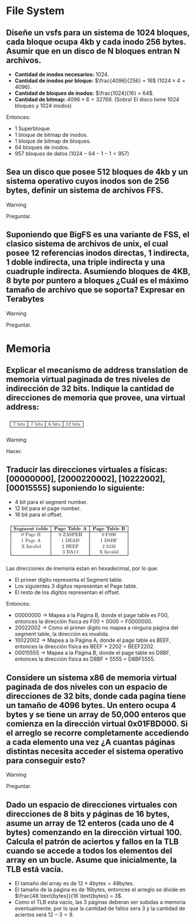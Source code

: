 # File System
## Diseñe un vsfs para un sistema de 1024 bloques, cada bloque ocupa 4kb y cada inodo 256 bytes. Asumir que en un disco de N bloques entran N archivos.

- **Cantidad de inodos necesarios:** 1024.
- **Cantidad de inodos por bloque:** $\frac{4096}{256} = 16$ ($1024 \times 4 = 4096$).
- **Cantidad de bloques de inodos:** $\frac{1024}{16} = 64$.
- **Cantidad de bitmap:** $4096 \times 8 = 32768$. (Sobra! El disco tiene 1024 bloques y 1024 inodos)

Entonces:

- 1 Superbloque.
- 1 bloque de bitmap de inodos.
- 1 bloque de bitmap de bloques.
- 64 bloques de inodos.
- 957 bloques de datos ($1024 - 64 - 1 - 1 = 957$)

## Sea un disco que posee 512 bloques de 4kb y un sistema operativo cuyos inodos son de 256 bytes, definir un sistema de archivos FFS.

> [!WARNING]
> Preguntar.

## Suponiendo que BigFS es una variante de FSS, el clasico sistema de archivos de unix, el cual posee 12 referencias inodos directas, 1 indirecta, 1 doble indirecta, una triple indirecta y una cuadruple indirecta. Asumiendo bloques de 4KB, 8 byte por puntero a bloques ¿Cuál es el máximo tamaño de archivo que se soporta? Expresar en Terabytes

> [!WARNING]
> Preguntar.

# Memoria

## Explicar el mecanismo de address translation de memoria virtual paginada de tres niveles de  indirección de 32 bits. Indique la cantidad de direcciones de memoria que provee, una virtual address: 

![Virtual Address](img/virtual_address_suelto.png)

> [!WARNING]
> Hacer.

## Traducir las direcciones virtuales a físicas: [00000000], [2000220002], [10222002], [00015555] suponiendo lo siguiente:

- 4 bit para el segment number.
- 12 bit para el page number.
- 16 bit para el offset.

![Tabla de traducciones](img/tabla_traducciones_sueltos.png)

Las direcciones de memoria estan en hexadecimal, por lo que:
- El primer dígito representa el Segment table.
- Los siguientes 3 dígitos representan el Page table.
- El resto de los dígitos representan el offset.

Entonces:

- 00000000 $\rightarrow$ Mapea a la Página B, donde el page table es F00, entonces la dirección física es F00 + 0000 = F0000000.
- 20022002 $\rightarrow$ Como el primer dígito no mapea a ninguna página del segment table, la dirección es invalida.
- 10022002 $\rightarrow$ Mapea a la Página A, donde el page table es BEEF, entonces la dirección física es BEEF + 2202 = BEEF2202.
- 00015555 $\rightarrow$ Mapea a la Página B, donde el page table es D8BF, entonces la dirección física es D8BF + 5555 = D8BF5555.


## Considere un sistema x86 de memoria virtual paginada de dos niveles con un espacio de direcciones de 32 bits, donde cada pagina tiene un tamaño de 4096 bytes. Un entero ocupa 4 bytes y se tiene un array de 50,000 enteros que comienza en la dirección virtual 0x01FBD000. Si el arreglo se recorre completamente accediendo a cada elemento una vez ¿A cuantas páginas distintas necesita acceder el sistema operativo para conseguir esto?

> [!WARNING]
> Preguntar.

## Dado un espacio de direcciones virtuales con direcciones de 8 bits y páginas de 16 bytes, asume un array de 12 enteros (cada uno de 4 bytes) comenzando en la dirección virtual 100. Calcula el patrón de aciertos y fallos en la TLB cuando se accede a todos los elementos del array en un bucle. Asume que inicialmente, la TLB está vacı́a.

- El tamaño del array es de $12 \times 4 \text{bytes} = 48 \text{bytes}$.
- El tamaño de la página es de $16 \text{bytes}$, entonces el arreglo se divide en $\frac{48 \text{bytes}}{16 \text{bytes} = 3$.
- Como el TLB esta vacío, las 3 páginas deberan ser subidas a memoria eventualmente, por lo que la cantidad de fallos sera 3 y la cantidad de aciertos será $12 - 3 = 9$.
